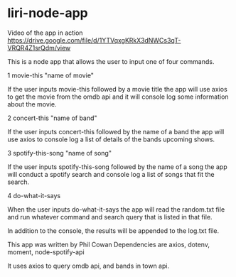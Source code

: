 # liri-node-app
Video of the app in action
https://drive.google.com/file/d/1YTVqxgKRkX3dNWCs3qT-VRQR4Z1srQdm/view


This is a node app that allows the user to input one of four commands.

1 movie-this "name of movie"

If the user inputs movie-this followed by a movie title the app will use axios to get the movie from the omdb api and it will console log some information about the movie.

2 concert-this "name of band"

If the user inputs concert-this followed by the name of a band the app will use axios to console log a list of details of the bands upcoming shows.

3 spotify-this-song "name of song"

If the user inputs spotify-this-song followed by the name of a song the app will conduct a spotify search and console log a list of songs that fit the search.


4 do-what-it-says

When the user inputs do-what-it-says the app will read the random.txt file and run whatever command and search query that is listed in that file.

In addition to the console, the results will be appended to the log.txt file.

This app was written by Phil Cowan
Dependencies are axios, dotenv, moment, node-spotify-api

It uses axios to query omdb api, and bands in town api.

